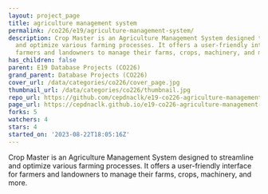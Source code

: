 ```yaml
---
layout: project_page
title: agriculture management system
permalink: /co226/e19/agriculture-management-system/
description: Crop Master is an Agriculture Management System designed to streamline
  and optimize various farming processes. It offers a user-friendly interface for
  farmers and landowners to manage their farms, crops, machinery, and more.
has_children: false
parent: E19 Database Projects (CO226)
grand_parent: Database Projects (CO226)
cover_url: /data/categories/co226/cover_page.jpg
thumbnail_url: /data/categories/co226/thumbnail.jpg
repo_url: https://github.com/cepdnaclk/e19-co226-agriculture-management-system
page_url: https://cepdnaclk.github.io/e19-co226-agriculture-management-system
forks: 5
watchers: 4
stars: 4
started_on: '2023-08-22T18:05:16Z'
---
```


Crop Master is an Agriculture Management System designed to streamline and optimize various farming processes. It offers a user-friendly interface for farmers and landowners to manage their farms, crops, machinery, and more.
